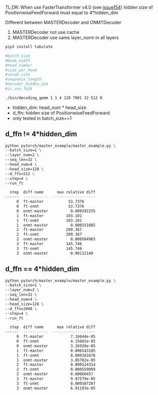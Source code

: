 TL;DR: When use FasterTransformer v4.0 (see [issue154](https://github.com/NVIDIA/FasterTransformer/issues/154#issuecomment-944104245))
hidden size of PositionwiseFeedForward must equal to 4*hidden_dim

Different between MASTERDecoder and ONMTDecoder
1. MASTERDecoder not use cache
2. MASTERDecoder use same layer_norm in all layers


```bash
pip3 install tabulate

#batch_size
#beam_width
#head_number
#size_per_head
#vocab_size
#sequence_length
#encoder_hidden_dim
#is_use_fp16

./bin/decoding_gemm 1 1 4 128 7001 32 512 0
```

- hidden_dim: head_num * head_size
- d_ffn: hidden size of PositionwiseFeedForward
- only tested in batch_size==1

## d_ffn != 4*hidden_dim

```bash
python pytorch/master_example/master_example.py \
--batch_size=1 \
--layer_num=2 \
--seq_len=32 \
--head_num=4 \
--head_size=128 \
--d_ffn=512 \
--step=4 \
--run_ft

  step  diff name      max relative diff
------  -----------  -------------------
     0  ft-master           53.7376
     0  ft-onmt             53.7376
     0  onmt-master          0.000292255
     1  ft-master          103.101
     1  ft-onmt            103.101
     1  onmt-master          0.000151085
     2  ft-master          209.367
     2  ft-onmt            209.367
     2  onmt-master          0.000504965
     3  ft-master          145.746
     3  ft-onmt            145.746
     3  onmt-master          0.00112149
```



## d_ffn == 4*hidden_dim

```bash
python pytorch/master_example/master_example.py \
--batch_size=1 \
--layer_num=2 \
--seq_len=32 \
--head_num=4 \
--head_size=128 \
--d_ffn=2048 \
--step=4 \
--run_ft

  step  diff name      max relative diff
------  -----------  -------------------
     0  ft-master            7.16644e-05
     0  ft-onmt              4.15602e-05
     0  onmt-master          3.26929e-05
     1  ft-master            0.000143105
     1  ft-onmt              0.000181676
     1  onmt-master          3.85782e-05
     2  ft-master            0.000124314
     2  ft-onmt              0.000559099
     2  onmt-master          0.00060457
     3  ft-master            9.97579e-05
     3  ft-onmt              0.000107287
     3  onmt-master          6.91183e-05
```
